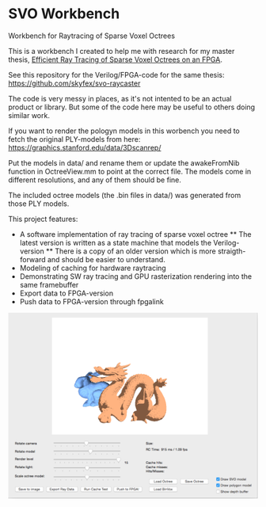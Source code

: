 SVO Workbench
=============

Workbench for Raytracing of Sparse Voxel Octrees

This is a workbench I created to help me with research for my master thesis, [Efficient Ray Tracing of Sparse Voxel Octrees on an FPGA](http://brage.bibsys.no/xmlui/handle/11250/255856).

See this repository for the Verilog/FPGA-code for the same thesis: https://github.com/skyfex/svo-raycaster

The code is very messy in places, as it's not intented to be an actual product or library. But some of the code here may be useful to others doing similar work.

If you want to render the pologyn models in this worbench you need to fetch the original PLY-models from here: 
https://graphics.stanford.edu/data/3Dscanrep/

Put the models in data/ and rename them or update the awakeFromNib function in OctreeView.mm to point at the correct file. The models come in different resolutions, and any of them should be fine.

The included octree models (the .bin files in data/) was generated from those PLY models.

This project features:
* A software implementation of ray tracing of sparse voxel octree
** The latest version is written as a state machine that models the Verilog-version
** There is a copy of an older version which is more straigth-forward and should be easier to understand.
* Modeling of caching for hardware raytracing
* Demonstrating SW ray tracing and GPU rasterization rendering into the same framebuffer
* Export data to FPGA-version
* Push data to FPGA-version through fpgalink

![Screenshot](https://raw.githubusercontent.com/skyfex/svo-workbench/master/screenshot.png)
